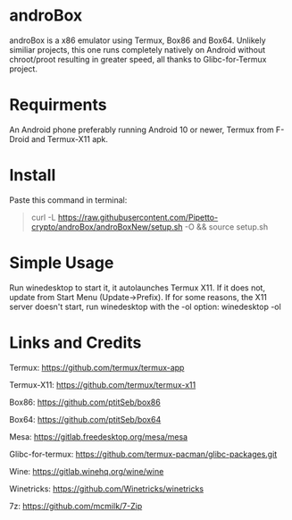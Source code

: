 # androBox

androBox is a x86 emulator using Termux, Box86 and Box64. Unlikely similiar projects, this one runs completely natively on Android without chroot/proot resulting in greater speed, all thanks to Glibc-for-Termux project.

# Requirments

An Android phone preferably running Android 10 or newer, Termux from F-Droid  and Termux-X11 apk.

# Install

Paste this command in terminal:

>curl -L https://raw.githubusercontent.com/Pipetto-crypto/androBox/androBoxNew/setup.sh -O && source setup.sh

# Simple Usage

Run winedesktop to start it, it autolaunches Termux X11. If it does not, update from Start Menu (Update->Prefix). If for some reasons, the X11 server doesn't start, run winedesktop with the -ol option: winedesktop -ol

# Links and Credits

Termux: https://github.com/termux/termux-app

Termux-X11: https://github.com/termux/termux-x11

Box86: https://github.com/ptitSeb/box86

Box64: https://github.com/ptitSeb/box64

Mesa: https://gitlab.freedesktop.org/mesa/mesa

Glibc-for-termux: https://github.com/termux-pacman/glibc-packages.git

Wine: https://gitlab.winehq.org/wine/wine

Winetricks: https://github.com/Winetricks/winetricks

7z: https://github.com/mcmilk/7-Zip




